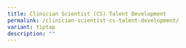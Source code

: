 ```yaml
---
title: Clinician Scientist (CS) Talent Development
permalink: /clinician-scientist-cs-talent-development/
variant: tiptap
description: ""
---
```

